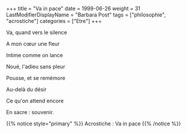 +++
title = "Va in pace"
date = 1999-06-26
weight = 31
LastModifierDisplayName = "Barbara Post"
tags = ["philosophie", "acrostiche"]
categories = ["Etre"]
+++

Va, quand vers le silence

A mon cœur une fleur

Intime comme on lance

Noué, l'adieu sans pleur

Pousse, et se remémore

Au-delà du désir

Ce qu'on attend encore

En sacre : souvenir.

{{% notice style="primary" %}}
Acrostiche : Va in pace
{{% /notice %}}
